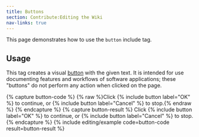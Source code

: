 ```yaml
---
title: Buttons
section: Contribute:Editing the Wiki
nav-links: true
---
```


This page demonstrates how to use the `button` include tag.

## Usage

This tag creates a visual [button](https://www.w3schools.com/tags/tag_button.asp) with the given text. It is intended for use documenting features and workflows of software applications; these "buttons" do not perform any action when clicked on the page.

{% capture button-code %}
{% raw %}Click {% include button label="OK" %} to continue,
or {% include button label="Cancel" %} to stop.{% endraw %}
{% endcapture %}
{% capture button-result %}
Click {% include button label="OK" %} to continue,
or {% include button label="Cancel" %} to stop.
{% endcapture %}
{% include editing/example code=button-code result=button-result %}
